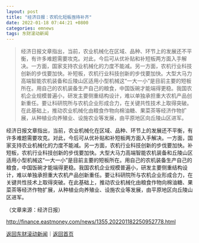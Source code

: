 ```yaml
---
layout: post
title: "经济日报：农机化短板亟待补齐"
date: 2022-01-18 07:44:21 +0800
categories: emnews
tags: 东财滚动新闻
---
```

> 经济日报文章指出，当前，农业机械化在区域、品种、环节上的发展还不平衡，有许多难题需要攻克。对此，今后可从优补贴和补短板两方面入手解决。一方面，国家支持农业机械化的力度不能减。另一方面，农机行业科技创新的步伐要加快。补短板，农机行业科技创新的步伐要加快。大型大马力高端智能农机装备和丘陵山区适用小型机械这“一大一小”是目前主要的短板所在。用自己的农机装备生产自己的粮食，中国饭碗才能端得更稳。我国农机企业规模普遍小，研发主要侧重结构设计，难以单独承担重大农机产品创新重任。要让科研院所与农机企业形成合力，在关键共性技术上取得突破。在此基础上，推动农业机械化由粮食作物向棉油糖、果菜茶等经济作物扩展，从种植业向养殖业、设施农业等发展，由平原地区向丘陵山区进军。

<p>经济日报文章指出，当前，农业机械化在区域、品种、环节上的发展还不平衡，有许多难题需要攻克。对此，今后可从优补贴和补短板两方面入手解决。一方面，国家支持农业机械化的力度不能减。另一方面，农机行业科技创新的步伐要加快。补短板，农机行业科技创新的步伐要加快。大型大马力高端智能农机装备和丘陵山区适用小型机械这“一大一小”是目前主要的短板所在。用自己的农机装备生产自己的粮食，中国饭碗才能端得更稳。我国农机企业规模普遍小，研发主要侧重结构设计，难以单独承担重大农机产品创新重任。要让科研院所与农机企业形成合力，在关键共性技术上取得突破。在此基础上，推动农业机械化由粮食作物向棉油糖、果菜茶等经济作物扩展，从种植业向养殖业、设施农业等发展，由平原地区向丘陵山区进军。</p><p class="em_media">（文章来源：经济日报）</p>

<http://finance.eastmoney.com/news/1355,202201182250952778.html>

[返回东财滚动新闻](//finews.withounder.com/emnews/)｜[返回首页](//finews.withounder.com/)